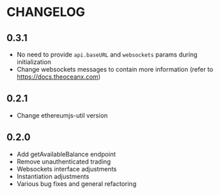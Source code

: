 CHANGELOG
=============

0.3.1
------

* No need to provide `api.baseURL` and `websockets` params during initialization
* Change websockets messages to contain more information (refer to https://docs.theoceanx.com)

0.2.1
------

* Change ethereumjs-util version

0.2.0
------

* Add getAvailableBalance endpoint
* Remove unauthenticated trading
* Websockets interface adjustments
* Instantiation adjustments
* Various bug fixes and general refactoring
